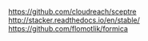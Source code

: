 https://github.com/cloudreach/sceptre
http://stacker.readthedocs.io/en/stable/
https://github.com/flomotlik/formica
